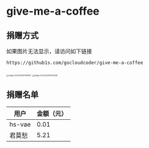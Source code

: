 # give-me-a-coffee

## 捐赠方式

如果图片无法显示，请访问如下链接

```shell
https://github1s.com/gocloudcoder/give-me-a-coffee
```



<img src="http://picture.nj-jay.com/image-20210329101149610.png" alt="image-20210329101149610" style="zoom: 33%;" />

<img src="http://picture.nj-jay.com/image-20210329101256395.png" alt="image-20210329101256395" style="zoom:33%;" />

## 捐赠名单

| 用户   | 金额（元） |
| ------ | ---------- |
| hs-vae | 0.01       |
| 君莫愁 | 5.21       |

